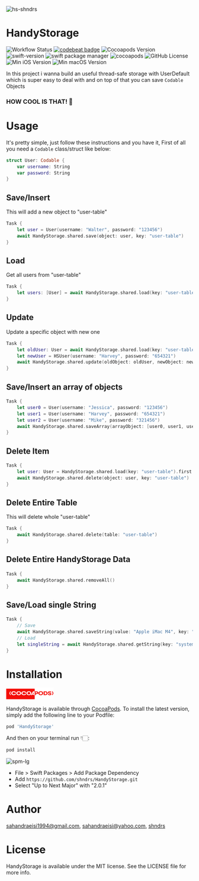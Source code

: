 ![hs-shndrs](https://github.com/user-attachments/assets/af028af3-2397-488e-ba81-126c1227527c)
# HandyStorage
![Workflow Status](https://github.com/shndrs/HandyStorage/actions/workflows/swift.yml/badge.svg)
[![codebeat badge](https://codebeat.co/badges/889e7bd9-5986-4bf1-886c-befec23ee93e)](https://codebeat.co/projects/github-com-shndrs-handystorage-main)
![Cocoapods Version](https://img.shields.io/cocoapods/v/HandyStorage)
![swift-version](https://img.shields.io/badge/Swift-6-blueviolet.svg)
![swift package manager](https://img.shields.io/badge/SwiftPackageManager-compatible-000000.svg)
![cocoapods](https://img.shields.io/badge/CocoaPods-compatible-000000.svg)
![GitHub License](https://img.shields.io/github/license/shndrs/HandyStorage)
![Min iOS Version](https://img.shields.io/badge/iOS_Version-13%2B-yellow)
![Min macOS Version](https://img.shields.io/badge/macOS_Version-10.15%2B-yellow)

In this project i wanna build an useful thread-safe storage with UserDefault which is super easy to deal with and on top of that you can save `Codable` Objects 
### HOW COOL IS THAT! 🙂
# Usage
It's pretty simple, just follow these instructions and you have it,
First of all you need a `Codable` class/struct like below:
```Swift
struct User: Codable {
    var username: String
    var password: String
}
```
## Save/Insert
This will add a new object to "user-table"
```Swift
Task {
    let user = User(username: "Walter", password: "123456")
    await HandyStorage.shared.save(object: user, key: "user-table")
}
```
## Load
Get all users from "user-table"
```Swift
Task {
    let users: [User] = await HandyStorage.shared.load(key: "user-table")
}     
```
## Update
Update a specific object with new one
```Swift
Task {
    let oldUser: User = await HandyStorage.shared.load(key: "user-table").first
    let newUser = HSUser(username: "Harvey", password: "654321")
    await HandyStorage.shared.update(oldObject: oldUser, newObject: newUser, key: "user-table")
}
```
## Save/Insert an array of objects
```Swift
Task {
    let user0 = User(username: "Jessica", password: "123456")
    let user1 = User(username: "Harvey", password: "654321")
    let user2 = User(username: "Mike", password: "321456")
    await HandyStorage.shared.saveArray(arrayObject: [user0, user1, user2], key: "user-table")
}
```
## Delete Item
```Swift
Task {
    let user: User = HandyStorage.shared.load(key: "user-table").first
    await HandyStorage.shared.delete(object: user, key: "user-table")
}
```
## Delete Entire Table
This will delete whole "user-table"
```Swift
Task {
    await HandyStorage.shared.delete(table: "user-table")
}
```

## Delete Entire HandyStorage Data

```Swift
Task {
    await HandyStorage.shared.removeAll()
}
```

## Save/Load single String

```Swift
Task {
    // Save
    await HandyStorage.shared.saveString(value: "Apple iMac M4", key: "system-model")
    // Load
    let singleString = await HandyStorage.shared.getString(key: "system-model")
}
```

Installation
=======

 <img src="https://raw.githubusercontent.com/CocoaPods/shared_resources/master/img/CocoaPods-Logo-Highlight.png" width="128px" height="32px" />

HandyStorage is available through [CocoaPods](https://cocoapods.org/pods/HandyStorage). To install
the latest version, simply add the following line to your Podfile:

```ruby
pod 'HandyStorage'
```
And then on your terminal run 👇🏻:
```bash
pod install
```
![spm-lg](https://github.com/user-attachments/assets/51a6b069-f05d-4152-a73c-9c9bc6e6eb56)
- File > Swift Packages > Add Package Dependency
- Add `https://github.com/shndrs/HandyStorage.git`
- Select "Up to Next Major" with "2.0.1"

Author
=======
sahandraeisi1994@gmail.com, sahandraeisi@yahoo.com, [shndrs](https://linkedin.com/in/shndrs)

License
=======
HandyStorage is available under the MIT license. See the LICENSE file for more info.
